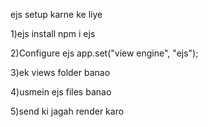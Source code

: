  ejs setup karne ke liye
 
1)ejs install
    npm i ejs

2)Configure ejs
    app.set("view engine", "ejs");

3)ek views folder banao

4)usmein ejs files banao

5)send ki jagah render karo

